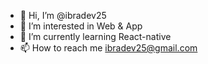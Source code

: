 - 👋 Hi, I’m @ibradev25
- 👀 I’m interested in Web &  App
- 🌱 I’m currently learning React-native
- 📫 How to reach me ibradev25@gmail.com


<!---
ibradev25/ibradev25 is a ✨ special ✨ repository because its `README.md` (this file) appears on your GitHub profile.
You can click the Preview link to take a look at your changes.
--->
